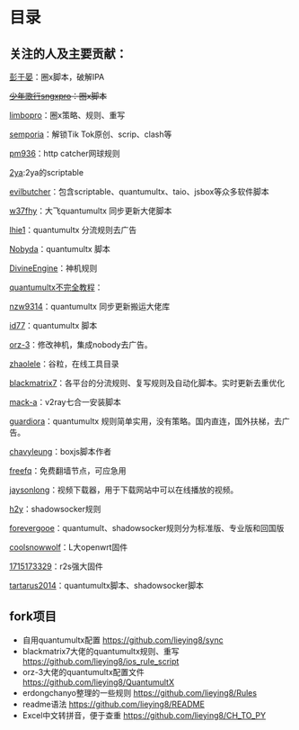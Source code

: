 # 目录
## 关注的人及主要贡献：
[彭于晏](https://github.com/89996462)：圈x脚本，破解IPA

~~[少年歌行sngxpro](https://github.com/sngxpro)：圈x脚本~~

[limbopro](https://github.com/limbopro)：圈x策略、规则、重写

[semporia](https://github.com/Semporia)：解锁Tik Tok原创、scrip、clash等

[pm936](https://github.com/pm936/httpcatcher)：http catcher网球规则

[2ya](https://github.com/dompling/Scriptable):2ya的scriptable

[evilbutcher](https://github.com/evilbutcher?tab=repositories)：包含scriptable、quantumultx、taio、jsbox等众多软件脚本

[w37fhy](https://github.com/w37fhy/QuantumultX)：大飞quantumultx 同步更新大佬脚本

[lhie1](https://github.com/lhie1/Rules/tree/master)：quantumultx 分流规则去广告

[Nobyda](https://github.com/NobyDa/Script/tree/master)：quantumultx 脚本

[DivineEngine](https://github.com/DivineEngine)：神机规则

[quantumultx不完全教程](https://www.notion.so/Quantumult-X-1d32ddc6e61c4892ad2ec5ea47f00917)：

[nzw9314](https://github.com/nzw9314/QuantumultX/tree/master)：quantumultx 同步更新搬运大佬库

[id77](https://github.com/id77/QuantumultX)：quantumultx 脚本

[orz-3](https://github.com/Orz-3/QuantumultX)：修改神机，集成nobody去广告。

[zhaolele](https://github.com/zhaoolee/ChromeAppHeroes)：谷粒，在线工具目录

[blackmatrix7](https://github.com/blackmatrix7/ios_rule_script)：各平台的分流规则、复写规则及自动化脚本。实时更新去重优化

[mack-a](https://github.com/mack-a/v2ray-agent)：v2ray七合一安装脚本

[guardiora](https://github.com/guardiora/QuantumultX)：quantumultx 规则简单实用，没有策略。国内直连，国外扶梯，去广告。

[chavyleung](https://github.com/chavyleung/scripts)：boxjs脚本作者

[freefq](https://github.com/freefq/free)：免费翻墙节点，可应急用

[jaysonlong](https://github.com/jaysonlong/webvideo-downloader)：视频下载器，用于下载网站中可以在线播放的视频。

[h2y](https://github.com/h2y/Shadowrocket-ADBlock-Rules)：shadowsocker规则

[forevergooe](https://github.com/forevergooe/Profiles)：quantumult、shadowsocker规则分为标准版、专业版和回国版

[coolsnowwolf](https://github.com/coolsnowwolf/lede)：L大openwrt固件

[1715173329](https://github.com/1715173329/nanopi-r2s-openwrt)：r2s强大固件

[tartarus2014](https://github.com/Tartarus2014)：quantumultx脚本、shadowsocker脚本

## fork项目
- 自用quantumultx配置 https://github.com/lieying8/sync
- blackmatrix7大佬的quantumultx规则、重写 https://github.com/lieying8/ios_rule_script 
- orz-3大佬的quantumultx配置文件 https://github.com/lieying8/QuantumultX
- erdongchanyo整理的一些规则  https://github.com/lieying8/Rules  
- readme语法 https://github.com/lieying8/README 
- Excel中文转拼音，便于查重 https://github.com/lieying8/CH_TO_PY 



